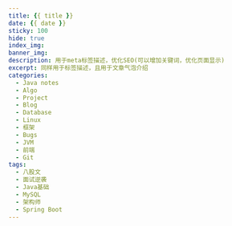 ```yaml
---
title: {{ title }}
date: {{ date }}
sticky: 100
hide: true
index_img: 
banner_img: 
description: 用于meta标签描述，优化SEO(可以增加关键词，优化页面显示)
excerpt: 同样用于标签描述，且用于文章气泡介绍
categories:
  - Java notes
  - Algo
  - Project
  - Blog
  - Database
  - Linux
  - 框架
  - Bugs
  - JVM
  - 前端
  - Git
tags:
  - 八股文
  - 面试逆袭
  - Java基础
  - MySQL
  - 架构师
  - Spring Boot
---
```

